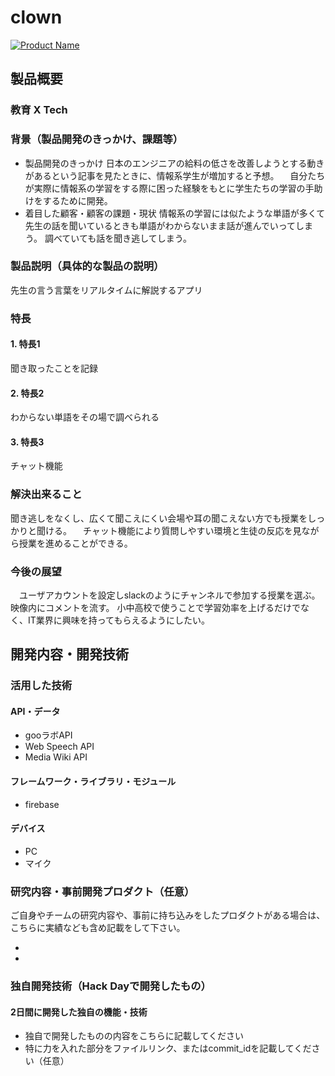 # clown

[![Product Name](image.png)](https://www.youtube.com/watch?v=G5rULR53uMk)

## 製品概要
### 教育 X Tech

### 背景（製品開発のきっかけ、課題等）
- 製品開発のきっかけ
  日本のエンジニアの給料の低さを改善しようとする動きがあるという記事を見たときに、情報系学生が増加すると予想。
　自分たちが実際に情報系の学習をする際に困った経験をもとに学生たちの学習の手助けをするために開発。
　
- 着目した顧客・顧客の課題・現状
  情報系の学習には似たような単語が多くて先生の話を聞いているときも単語がわからないまま話が進んでいってしまう。
  調べていても話を聞き逃してしまう。

### 製品説明（具体的な製品の説明）
  先生の言う言葉をリアルタイムに解説するアプリ
### 特長

#### 1. 特長1
  聞き取ったことを記録
#### 2. 特長2
  わからない単語をその場で調べられる
#### 3. 特長3
  チャット機能
### 解決出来ること
  聞き逃しをなくし、広くて聞こえにくい会場や耳の聞こえない方でも授業をしっかりと聞ける。
　チャット機能により質問しやすい環境と生徒の反応を見ながら授業を進めることができる。
### 今後の展望
　ユーザアカウントを設定しslackのようにチャンネルで参加する授業を選ぶ。
  映像内にコメントを流す。
  小中高校で使うことで学習効率を上げるだけでなく、IT業界に興味を持ってもらえるようにしたい。
  

## 開発内容・開発技術
### 活用した技術
#### API・データ

* gooラボAPI
* Web Speech API 
* Media Wiki API

#### フレームワーク・ライブラリ・モジュール
* firebase 

#### デバイス
* PC
* マイク

### 研究内容・事前開発プロダクト（任意）
ご自身やチームの研究内容や、事前に持ち込みをしたプロダクトがある場合は、こちらに実績なども含め記載をして下さい。

* 
* 


### 独自開発技術（Hack Dayで開発したもの）
#### 2日間に開発した独自の機能・技術
* 独自で開発したものの内容をこちらに記載してください
* 特に力を入れた部分をファイルリンク、またはcommit_idを記載してください（任意）
